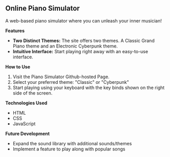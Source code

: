 ## Online Piano Simulator

A web-based piano simulator where you can unleash your inner musician! 

**Features**

* **Two Distinct Themes:** The site offers two themes. A Classic Grand Piano theme and an Electronic Cyberpunk theme.
* **Intuitive Interface:** Start playing right away with an easy-to-use interface.

**How to Use**

1. Visit the Piano Simulator Github-hosted Page.
2. Select your preferred theme: "Classic" or "Cyberpunk"
3. Start playing using your keyboard with the key binds shown on the right side of the screen.

**Technologies Used**

* HTML 
* CSS
* JavaScript 

**Future Development**

* Expand the sound library with additional sounds/themes
* Implement a feature to play along with popular songs
